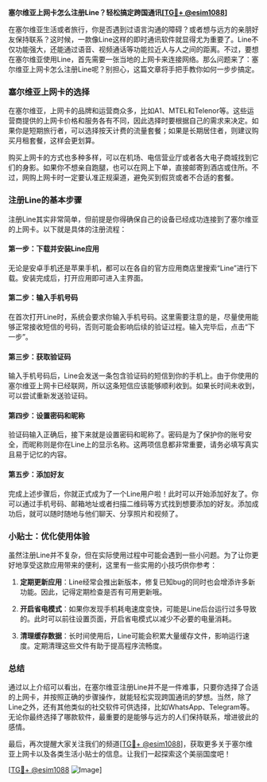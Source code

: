**塞尔维亚上网卡怎么注册Line？轻松搞定跨国通讯[[TG💪+ @esim1088](https://t.me/s/esim1088)]**

在塞尔维亚生活或者旅行，你是否遇到过语言沟通的障碍？或者想与远方的亲朋好友保持联系？这时候，一款像Line这样的即时通讯软件就显得尤为重要了。Line不仅功能强大，还能通过语音、视频通话等功能拉近人与人之间的距离。不过，要想在塞尔维亚使用Line，首先需要一张当地的上网卡来连接网络。那么问题来了：塞尔维亚上网卡怎么注册Line呢？别担心，这篇文章将手把手教你如何一步步搞定。

### 塞尔维亚上网卡的选择

在塞尔维亚，上网卡的品牌和运营商众多，比如A1、MTEL和Telenor等。这些运营商提供的上网卡价格和服务各有不同，因此选择时要根据自己的需求来决定。如果你是短期旅行者，可以选择按天计费的流量套餐；如果是长期居住者，则建议购买月租套餐，这样会更划算。

购买上网卡的方式也多种多样，可以在机场、电信营业厅或者各大电子商城找到它们的身影。如果你不想亲自跑腿，也可以在网上下单，直接邮寄到酒店或住所。不过，网购上网卡时一定要认准正规渠道，避免买到假货或者不合适的套餐。

### 注册Line的基本步骤

注册Line其实非常简单，但前提是你得确保自己的设备已经成功连接到了塞尔维亚的上网卡。以下就是具体的注册流程：

#### 第一步：下载并安装Line应用
无论是安卓手机还是苹果手机，都可以在各自的官方应用商店里搜索“Line”进行下载。安装完成后，打开应用即可进入主界面。

#### 第二步：输入手机号码
在首次打开Line时，系统会要求你输入手机号码。这里需要注意的是，尽量使用能够正常接收短信的号码，否则可能会影响后续的验证过程。输入完毕后，点击“下一步”。

#### 第三步：获取验证码
输入手机号码后，Line会发送一条包含验证码的短信到你的手机上。由于你使用的塞尔维亚上网卡已经联网，所以这条短信应该能够顺利收到。如果长时间未收到，可以尝试重新发送验证码。

#### 第四步：设置密码和昵称
验证码输入正确后，接下来就是设置密码和昵称了。密码是为了保护你的账号安全，而昵称则是你在Line上的显示名称。这两项信息都非常重要，请务必填写真实且易于记忆的内容。

#### 第五步：添加好友
完成上述步骤后，你就正式成为了一个Line用户啦！此时可以开始添加好友了。你可以通过手机号码、邮箱地址或者扫描二维码等方式找到想要添加的好友。添加成功后，就可以随时随地与他们聊天、分享照片和视频了。

### 小贴士：优化使用体验

虽然注册Line并不复杂，但在实际使用过程中可能会遇到一些小问题。为了让你更好地享受这款应用带来的便利，这里有一些实用的小技巧供你参考：

1. **定期更新应用**：Line经常会推出新版本，修复已知bug的同时也会增添许多新功能。因此，记得定期检查是否有可用更新哦。
   
2. **开启省电模式**：如果你发现手机耗电速度变快，可能是Line后台运行过多导致的。此时可以前往设置页面，开启省电模式以减少不必要的电量消耗。

3. **清理缓存数据**：长时间使用后，Line可能会积累大量缓存文件，影响运行速度。定期清理这些文件有助于提高程序流畅度。

### 总结

通过以上介绍可以看出，在塞尔维亚注册Line并不是一件难事，只要你选择了合适的上网卡，并按照正确的步骤操作，就能轻松实现跨国通讯的梦想。当然，除了Line之外，还有其他类似的社交软件可供选择，比如WhatsApp、Telegram等。无论你最终选择了哪款软件，最重要的是能够与远方的人们保持联系，增进彼此的感情。

最后，再次提醒大家关注我们的频道[[TG💪+ @esim1088](https://t.me/s/esim1088)]，获取更多关于塞尔维亚上网卡以及各类生活小贴士的信息。让我们一起探索这个美丽国度吧！

[[TG💪+ @esim1088](https://t.me/s/esim1088) ![Image](https://i.postimg.cc/4NQfJmqS/Snipaste-2025-05-13-00-14-12.png)]